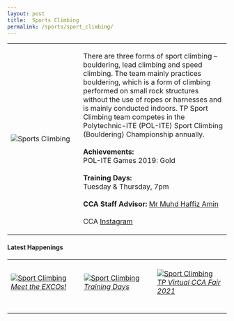 ```yaml
---
layout: post
title:  Sports Climbing
permalink: /sports/sport_climbing/
---
```


<table>
    <tr>
        <td style="width:33%"><image src="{{site.baseurl}}/images/CCA_sport_climbing.jpg" style="display:block;margin-left:auto;margin-right:auto;" alt="Sports Climbing"></image></td>
        <td>
            <p>
                There are three forms of sport climbing – bouldering, lead climbing and speed climbing. The team mainly practices bouldering, which is a form of climbing performed on small rock structures without the use of ropes or harnesses and is mainly conducted indoors. TP Sport Climbing team competes in the Polytechnic-ITE (POL-ITE) Sport Climbing (Bouldering) Championship annually.<br>
                <br>
                <b>Achievements:</b><br>
                POL-ITE Games 2019: Gold<br>
                <br>
                <b>Training Days:</b><br>
                Tuesday & Thursday, 7pm<br>
                <br>
                <b>CCA Staff Advisor:</b> <a href="mailto:Muhammad_Haffiz_AMIN@TP.EDU.SG">Mr Muhd Haffiz Amin</a><br>
                <br>
                CCA <a href="https://www.instagram.com/teamtpsc">Instagram</a>
            </p>
        </td>
    </tr>
</table>


#### Latest Happenings

<table>
    <tr>
        <td style="width:33%"><br>
            <a href="https://www.instagram.com/p/COfnQMbnZsQ/">
                <image src="{{site.baseurl}}/images/CCA-tpsc-ig4.png" style="display:block;margin-left:auto;margin-right:auto;" alt="Sport Climbing">
                <h6 style="margin-top:0%">Meet the EXCOs!</h6>
                </image>
            </a>
        </td>
        <td style="width:33%"><br>
            <a href="https://www.instagram.com/p/COZaOy-HJI5/">
                <image src="{{site.baseurl}}/images/CCA-tpsc-ig5.png" style="display:block;margin-left:auto;margin-right:auto;" alt="Sport Climbing">
                <h6 style="margin-top:0%">Training Days</h6>
                </image>
            </a>
        </td>
        <td style="width:33%"><br>
            <a href="https://www.instagram.com/p/CNzl1IpnhKT/">
                <image src="{{site.baseurl}}/images/CCA-tpsc-ig6.png" style="display:block;margin-left:auto;margin-right:auto;" alt="Sport Climbing">
                <h6 style="margin-top:0%">TP Virtual CCA Fair 2021</h6>    
                </image>
            </a>
        </td>
    </tr>
</table>
